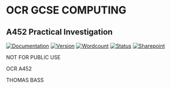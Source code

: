 # OCR GCSE COMPUTING
## A452 Practical Investigation

[![Documentation](https://img.shields.io/badge/documentation-Release--2-brightgreen.svg)]()
[![Version](https://img.shields.io/badge/version-Release--2-brightgreen.svg)](https://github.com/electric-blue-green/GSCE-Coursework-Weblang-Q3-TrafficLights/releases)
[![Wordcount](https://img.shields.io/badge/wordcount-1778-green.svg)](http://app.uio.no/ifi/texcount/online.php)
[![Status](https://img.shields.io/badge/status-Pending--Teacher--Approval-red.svg)]()
[![Sharepoint](https://img.shields.io/badge/sharepoint-ComputingCoursework-8158f9.svg?style=social)](https://tasks.office.com/rgshw.onmicrosoft.com/en-GB/Home/PlanViews/3Kba8GTx70Cn-PL5xPL38ZYAAMD1)


NOT FOR PUBLIC USE

OCR A452

THOMAS BASS
